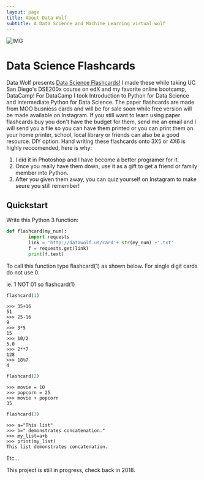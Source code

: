 ```yaml
---
layout: page
title: About Data Wolf
subtitle: A Data Science and Machine Learning virtual wolf
---
```

![IMG](https://github.com/data-wolf/data-wolf.github.io/blob/master/img/ava-icon.png?raw=true)
# Data Science Flashcards
Data Wolf presents [Data Science Flashcards!](https://datawolf.us/2017-10-10-data-science-flashcards/) I made these while taking UC San Diego's DSE200x course on edX and my favorite online bootcamp, DataCamp! For DataCamp I took Introduction to Python for Data Science and Intermediate Python for Data Science. The paper flashcards are made from MOO busniess cards and will be for sale soon while free version will be made available on Instagram. If you still want to learn using paper flashcards buy you don't have the budget for them, send me an email and I will send you a file so you can have them printed or you can print them on your home printer, school, local library or friends can also be a good resource. DIY option: Hand writing these flashcards onto 3X5 or 4X6 is highly reccomended, here is why:

1. I did it in Photoshop and I have become a better programer for it.
2. Once you really have them down, use it as a gift to get a friend or family member into Python.
3. After you given them away, you can quiz yourself on Instagram to make seure you still remember!

## Quickstart

Write this Python 3 function:
```python
def flashcard(my_num):
        import requests
        link = 'http://datawolf.us/card'+ str(my_num) +'.txt'
        f = requests.get(link)
        print(f.text)
```

To call this function type flashcard(1) as shown below. For single digit cards do not use 0. 

ie. 1 NOT 01 so flashcard(1)

```python
flashcard(1)
```

    >>> 35+16
    51
    >>> 25-16
    9
    >>> 3*5
    15
    >>> 10/2
    5.0
    >>> 2**7
    128
    >>> 18%7
    4



```python
flashcard(2)
```

    >>> movie = 10
    >>> popcorn = 25
    >>> movie + popcorn
    35
    



```python
flashcard(3)
```

    >>> a="This list"
    >>> b=" demonstrates concatenation."
    >>> my_list=a+b
    >>> print(my_list)
    This list demonstrates concatenation.
    

Etc...<br>

This project is still in progress, check back in 2018.
